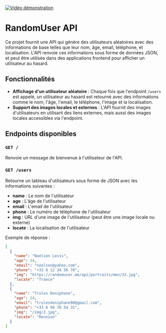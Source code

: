 [![Vidéo démonstration](https://img.youtube.com/vi/YOUTUBE_VIDEO_ID/0.jpg)]([https://www.youtube.com/watch?v=YOUTUBE_VIDEO_ID](https://youtu.be/_hlGs4TB1IQ))

# RandomUser API

Ce projet fournit une API qui génère des utilisateurs aléatoires avec des informations de base telles que leur nom, âge, email, téléphone, et localisation. L'API renvoie ces informations sous forme de données JSON, et peut être utilisée dans des applications frontend pour afficher un utilisateur au hasard.

## Fonctionnalités

- **Affichage d'un utilisateur aléatoire** : Chaque fois que l'endpoint `/users` est appelé, un utilisateur au hasard est retourné avec des informations comme le nom, l'âge, l'email, le téléphone, l'image et la localisation.
- **Support des images locales et externes** : L'API fournit des images d'utilisateurs en utilisant des liens externes, mais aussi des images locales accessibles via l'endpoint.

## Endpoints disponibles

### `GET /`
Renvoie un message de bienvenue à l'utilisateur de l'API.

### `GET /users`
Retourne un tableau d'utilisateurs sous forme de JSON avec les informations suivantes :
- **name** : Le nom de l'utilisateur
- **age** : L'âge de l'utilisateur
- **email** : L'email de l'utilisateur
- **phone** : Le numéro de téléphone de l'utilisateur
- **img** : URL d'une image de l'utilisateur (peut être une image locale ou externe)
- **locate** : La localisation de l'utilisateur

Exemple de réponse :

```json
[
  {
    "name": "Noelson Levis",
    "age": 34,
    "email": "noelson@yahoo.com",
    "phone": "+33 6 12 34 56 78",
    "img": "https://randomuser.me/api/portraits/men/32.jpg",
    "locate": "france"
  },
  {
    "name": "Trules Doniphane",
    "age": 24,
    "email": "trulesdoniphane98@gmail.com",
    "phone": "+33 6 98 76 54 32",
    "img": "/img/2.jpg",
    "locate": "Reunion"
  }
]
